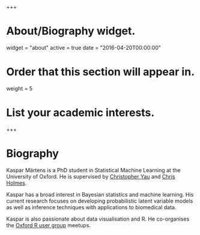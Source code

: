 +++
# About/Biography widget.
widget = "about"
active = true
date = "2016-04-20T00:00:00"

# Order that this section will appear in.
weight = 5

# List your academic interests.
 
+++

# Biography

Kaspar Märtens is a PhD student in Statistical Machine Learning at the University of Oxford. He is supervised by [Christopher Yau](http://cwcyau.github.io/) and [Chris Holmes](http://www.stats.ox.ac.uk/~cholmes/). 

Kaspar has a broad interest in Bayesian statistics and machine learning. His current research focuses on developing probabilistic latent variable models as well as inference techniques with applications to biomedical data. 

Kaspar is also passionate about data visualisation and R. He co-organises the [Oxford R user group](https://www.meetup.com/Oxford-R-User-Group/?_cookie-check=YjefwQo7hibpOazc) meetups. 

